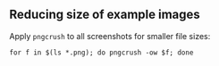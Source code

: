 Reducing size of example images
-------------------------------

Apply `pngcrush` to all screenshots for smaller file sizes:

    for f in $(ls *.png); do pngcrush -ow $f; done
